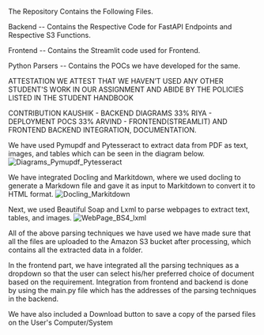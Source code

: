 The Repository Contains the Following Files.

Backend -- Contains the Respective Code for FastAPI Endpoints and Respective S3 Functions.

Frontend -- Contains the Streamlit code used for Frontend.

Python Parsers -- Contains the POCs we have developed for the same.


ATTESTATION
WE ATTEST THAT WE HAVEN’T USED ANY OTHER STUDENT'S WORK IN OUR
ASSIGNMENT AND ABIDE BY THE POLICIES LISTED IN THE STUDENT HANDBOOK

CONTRIBUTION
KAUSHIK - BACKEND DIAGRAMS 33%
RIYA - DEPLOYMENT POCS 33%
ARVIND - FRONTEND(STREAMLIT) AND FRONTEND BACKEND INTEGRATION, DOCUMENTATION.

We have used Pymupdf and Pytesseract to extract data from PDF as text, images, and tables which can be seen in the diagram below.
![Diagrams_Pymupdf_Pytesseract](https://github.com/user-attachments/assets/c8b0f916-eddf-47c0-bcdc-9fa3170189e1)

We have integrated Docling and Markitdown, where we used docling to generate a Markdown file and gave it as input to Markitdown to convert it to HTML format.
![Docling_Markitdown](https://github.com/user-attachments/assets/7e9f33d7-8afe-46d2-a7ce-5737658cb306)

Next, we used Beautiful Soap and Lxml to parse webpages to extract text, tables, and images.
![WebPage_BS4_lxml](https://github.com/user-attachments/assets/c3756502-8db2-4053-8eb3-20446469d125)

All of the above parsing techniques we have used we have made sure that all the files are uploaded to the Amazon S3 bucket after processing, which contains all the extracted data in a folder.

In the frontend part, we have integrated all the parsing techniques as a dropdown so that the user can select his/her preferred choice of document based on the requirement. Integration from frontend and backend is done by using the main.py file which has the addresses of the parsing techniques in the backend. 

We have also included a Download button to save a copy of the parsed files on the User's Computer/System




